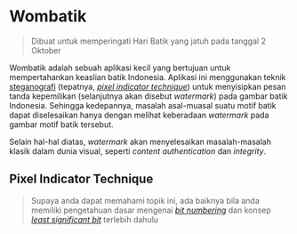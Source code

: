 # Wombatik

> Dibuat untuk memperingati Hari Batik yang jatuh pada tanggal 2 Oktober

Wombatik adalah sebuah aplikasi kecil yang bertujuan untuk mempertahankan keaslian batik Indonesia. Aplikasi ini menggunakan teknik [steganografi](https://en.wikipedia.org/wiki/Steganography) (tepatnya, [_pixel indicator technique_](#pixel-indicator-technique)) untuk menyisipkan pesan tanda kepemilikan (selanjutnya akan disebut *watermark*) pada gambar batik Indonesia. Sehingga kedepannya, masalah asal-muasal suatu motif batik dapat diselesaikan hanya dengan melihat keberadaan *watermark* pada gambar motif batik tersebut.

Selain hal-hal diatas, _watermark_ akan menyelesaikan masalah-masalah klasik dalam dunia visual, seperti _content authentication_ dan _integrity_.

## Pixel Indicator Technique

> Supaya anda dapat memahami topik ini, ada baiknya bila anda memiliki pengetahuan dasar mengenai [_bit numbering_](https://en.wikipedia.org/wiki/Bit_numbering) dan konsep [_least significant bit_](https://en.wikipedia.org/wiki/Bit_numbering#Least_significant_bit) terlebih dahulu
